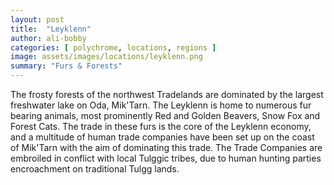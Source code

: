 ```yaml
---
layout: post
title:  "Leyklenn"
author: ali-bobby
categories: [ polychrome, locations, regions ]
image: assets/images/locations/leyklenn.png
summary: "Furs & Forests"
---
```


The frosty forests of the northwest Tradelands are dominated by the largest freshwater lake on Oda, Mik'Tarn. The Leyklenn is home to numerous fur bearing animals, most prominently Red and Golden Beavers, Snow Fox and Forest Cats. The trade in these furs is the core of the Leyklenn economy, and a multitude of human trade companies have been set up on the coast of Mik'Tarn with the aim of dominating this trade. The Trade Companies are embroiled in conflict with local Tulggic tribes, due to human hunting parties encroachment on traditional Tulgg lands.


